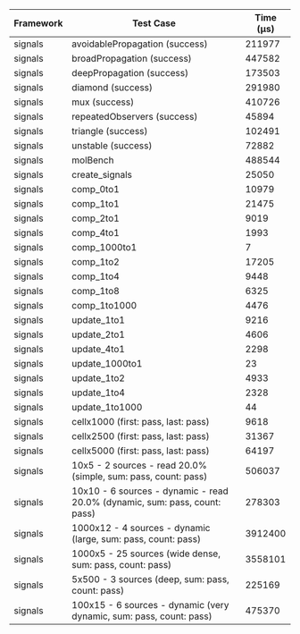 | Framework | Test Case | Time (μs) |
| --- | --- | --- |
| signals | avoidablePropagation (success) | 211977 |
| signals | broadPropagation (success) | 447582 |
| signals | deepPropagation (success) | 173503 |
| signals | diamond (success) | 291980 |
| signals | mux (success) | 410726 |
| signals | repeatedObservers (success) | 45894 |
| signals | triangle (success) | 102491 |
| signals | unstable (success) | 72882 |
| signals | molBench | 488544 |
| signals | create_signals | 25050 |
| signals | comp_0to1 | 10979 |
| signals | comp_1to1 | 21475 |
| signals | comp_2to1 | 9019 |
| signals | comp_4to1 | 1993 |
| signals | comp_1000to1 | 7 |
| signals | comp_1to2 | 17205 |
| signals | comp_1to4 | 9448 |
| signals | comp_1to8 | 6325 |
| signals | comp_1to1000 | 4476 |
| signals | update_1to1 | 9216 |
| signals | update_2to1 | 4606 |
| signals | update_4to1 | 2298 |
| signals | update_1000to1 | 23 |
| signals | update_1to2 | 4933 |
| signals | update_1to4 | 2328 |
| signals | update_1to1000 | 44 |
| signals | cellx1000 (first: pass, last: pass) | 9618 |
| signals | cellx2500 (first: pass, last: pass) | 31367 |
| signals | cellx5000 (first: pass, last: pass) | 64197 |
| signals | 10x5 - 2 sources - read 20.0% (simple, sum: pass, count: pass) | 506037 |
| signals | 10x10 - 6 sources - dynamic - read 20.0% (dynamic, sum: pass, count: pass) | 278303 |
| signals | 1000x12 - 4 sources - dynamic (large, sum: pass, count: pass) | 3912400 |
| signals | 1000x5 - 25 sources (wide dense, sum: pass, count: pass) | 3558101 |
| signals | 5x500 - 3 sources (deep, sum: pass, count: pass) | 225169 |
| signals | 100x15 - 6 sources - dynamic (very dynamic, sum: pass, count: pass) | 475370 |
